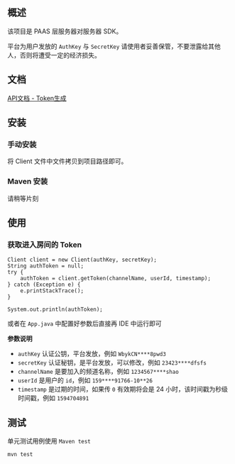 ## 概述

该项目是 PAAS 层服务器对服务器 SDK。

平台为用户发放的 `AuthKey` 与 `SecretKey` 请使用者妥善保管，不要泄露给其他人，否则将遭受一定的经济损失。

## 文档 

[API文档 - Token生成](http://apidoc.roadofcloud.net/#/token)

## 安装

### 手动安装

将 Client 文件中文件拷贝到项目路径即可。

### Maven 安装

请稍等片刻

## 使用

### 获取进入房间的 Token

```
Client client = new Client(authKey, secretKey);
String authToken = null;
try {
    authToken = client.getToken(channelName, userId, timestamp);
} catch (Exception e) {
    e.printStackTrace();
}

System.out.println(authToken);
```
或者在 `App.java` 中配置好参数后直接再 IDE 中运行即可

**参数说明**

* `authKey`  认证公钥，平台发放，例如 `WbykCN****8pwd3`
* `secretKey` 认证秘钥，是平台发放，可以修改，例如 `23423****dfsfs`
* `channelName` 是要加入的频道名称，例如 `1234567****shao`
* `userId` 是用户的 `id`，例如 `159****91766-10**26`
* `timestamp` 是过期的时间，如果传 `0` 有效期将会是 24 小时，该时间戳为秒级时间戳，例如 `1594704891`

## 测试

单元测试用例使用 `Maven test`

```bash
mvn test
```

